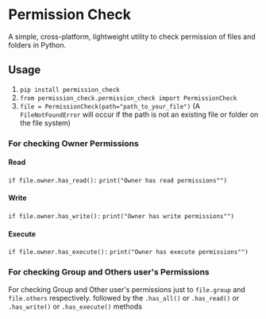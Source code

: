 # Permission Check
A simple, cross-platform, lightweight utility to check permission of files and folders in Python.

## Usage
1. `pip install permission_check`
2. `from permission_check.permission_check import PermissionCheck`
3. `file = PermissionCheck(path="path_to_your_file")` (A `FileNotFoundError` will occur if the path is not an existing file or folder on the file system)
### For checking Owner Permissions
#### Read
`if file.owner.has_read():`
    `print("Owner has read permissions"")`
#### Write
`if file.owner.has_write():`
    `print("Owner has write permissions"")`
#### Execute
`if file.owner.has_execute():`
    `print("Owner has execute permissions"")`

### For checking Group and Others user's Permissions
For checking Group and Other user's permissions just to `file.group` and `file.others` respectively. followed by the `.has_all()` or `.has_read()` or `.has_write()` or `.has_execute()` methods